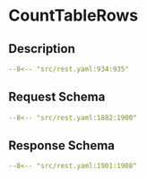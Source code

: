 # CountTableRows

## Description

```yaml
--8<-- "src/rest.yaml:934:935"
```

## Request Schema

```yaml
--8<-- "src/rest.yaml:1882:1900"
```
## Response Schema

```yaml
--8<-- "src/rest.yaml:1901:1908"
```
